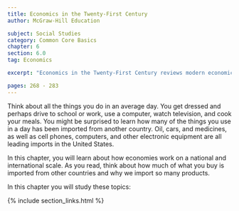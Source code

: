 ```yaml
---
title: Economics in the Twenty-First Century
author: McGraw-Hill Education

subject: Social Studies
category: Common Core Basics
chapter: 6
section: 6.0
tag: Economics

excerpt: "Economics in the Twenty-First Century reviews modern economics from national and global perspectives."

pages: 268 - 283
---
```

Think about all the things you do in an average day. You get dressed and perhaps drive to school or work, use a computer, watch television, and cook your meals. You might be surprised to learn how many of the things you use in a day has been imported from another country. Oil, cars, and medicines, as well as cell phones, computers, and other electronic equipment are all leading imports in the United States.

In this chapter, you will learn about how economies work on a national and international scale. As you read, think about how much of what you buy is imported from other countries and why we import so many products.

In this chapter you will study these topics:

{% include section_links.html %}

